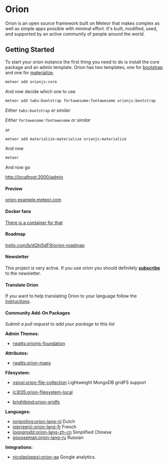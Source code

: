 # Orion

Orion is an open source framework built on Meteor that makes complex as well as simple apps possible with minimal effort. It's built, modified, used, and supported by an active community of people around the world.

## Getting Started

To start your orion instance the first thing you need to do is install the core package and an admin template.
Orion has two templates, one for [bootstrap](http://getbootstrap.com) and one for [materialize](http://materializecss.com).

```sh
meteor add orionjs:core
```

And now decide which one to use

```sh
meteor add twbs:bootstrap fortawesome:fontawesome orionjs:bootstrap
```

*Either `twbs:bootstrap` or similar*

*Either `fortawesome:fontawesome` or similar*

or

```sh
meteor add materialize:materialize orionjs:materialize
```

And now

```sh
meteor
```

And now go

[http://localhost:3000/admin](http://localhost:3000/admin)

#### Preview

[orion-example.meteor.com](http://orion-example.meteor.com)

#### Docker fans
[There is a container for that](https://registry.hub.docker.com/u/gekkie/orion_meteor_cms/)

#### Roadmap

[trello.com/b/dQhi5dF9/orion-roadmap](https://trello.com/b/dQhi5dF9/orion-roadmap)

#### Newsletter

This project is very active. If you use orion you should definitely **[subscribe](http://eepurl.com/bbji3b)** to the newsletter.

#### Translate Orion

If you want to help translating Orion to your language follow the [instructions](https://github.com/orionjs/examples/tree/master/language).

#### Community Add-On Packages

*Submit a pull request to add your package to this list*

**Admin Themes:**

- [rwatts:orionjs-foundation](https://github.com/rwatts3/orionjs-contrib/blob/master/orionjs-foundation/README.md)

**Attributes:**

- [rwatts:orion-maps](https://atmospherejs.com/rwatts/orion-maps)

**Filesystem:**

- [vsivsi:orion-file-collection](https://atmospherejs.com/vsivsi/orion-file-collection) Lightweight MongoDB gridFS support

- [lc3t35:orion-filesystem-local](https://github.com/lc3t35/orion-filesystem-local)

- [brightbind:orion-gridfs](https://github.com/brightbind/orion-gridFS/)

**Languages:**

- [jorisroling:orion-lang-nl](https://github.com/jorisroling/orion-lang-nl) Dutch
- [pierreeric:orion-lang-fr](https://atmospherejs.com/pierreeric/orion-lang-fr) French
- [loongmxbt:orion-lang-zh-cn](https://github.com/loongmxbt/orion-lang-zh-cn) Simplified Chinese
- [goooseman:orion-lang-ru](https://github.com/goooseman/orion-lang-ru) Russian

**Integrations:**

- [nicolaslopezj:orion-ga](https://github.com/nicolaslopezj/orion-ga) Google analytics.
